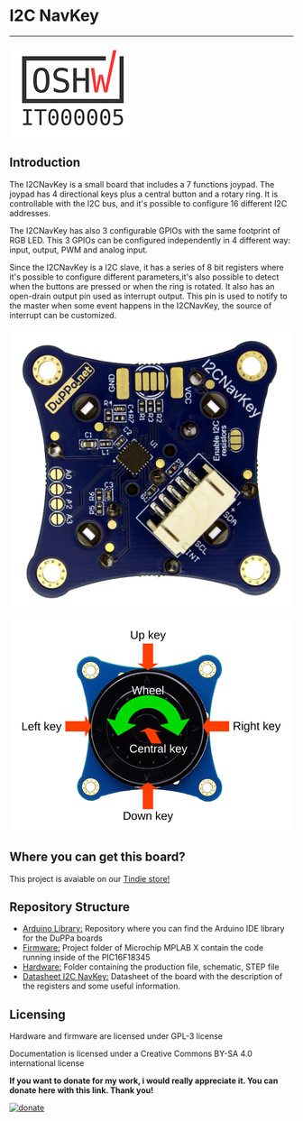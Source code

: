 # I2C NavKey
--------------------------------------------------------------------------------
![OSHW](OSHW_mark_IT000005.png)

## Introduction

The I2CNavKey is a small board that includes a 7 functions joypad.
The joypad has 4 directional keys plus a central button and a rotary ring. It is controllable with the I2C bus, and it's possible to configure 16 different I2C addresses.

The I2CNavKey has also 3 configurable GPIOs with the same footprint of RGB LED. This 3 GPIOs can be configured independently in 4 different way: input, output, PWM and analog input.

Since the I2CNavKey is a I2C slave, it has a series of 8 bit registers where it's possible to configure different parameters,it's also possible to detect when the buttons are pressed or when the ring is rotated.
It also has an open-drain output pin used as interrupt output. This pin is used to notify to the master when some event happens in the I2CNavKey, the source of interrupt can be customized.

![I2CNavKey back side](I2CNavKey_back.jpg)

![I2CNavKey 7 functions](I2CNavKey_buttons.jpg)







## Where you can get this board?

This project is avaiable on our [Tindie store!](https://www.tindie.com/products/16624/)



## Repository Structure
* [Arduino Library:](https://github.com/Fattoresaimon/ArduinoDuPPaLib) Repository where you can find the Arduino IDE library for the DuPPa boards
* [Firmware:](/Firmware) Project folder of Microchip MPLAB X contain the code running inside of the PIC16F18345
* [Hardware:](/Hardware) Folder containing the production file, schematic, STEP file
* [Datasheet I2C NavKey:](I2CNavKey_v1.4.pdf) Datasheet of the board with the description of the registers and some useful information.



## Licensing

Hardware and firmware are licensed under GPL-3 license

Documentation is licensed under a Creative Commons BY-SA 4.0 international license

**If you want to donate for my work, i would really appreciate it. You can donate here with this link. Thank you!**

[![donate](https://www.paypalobjects.com/en_US/i/btn/btn_donateCC_LG.gif)](https://www.paypal.com/cgi-bin/webscr?cmd=_s-xclick&hosted_button_id=5DX7BCX7JD5SL)
